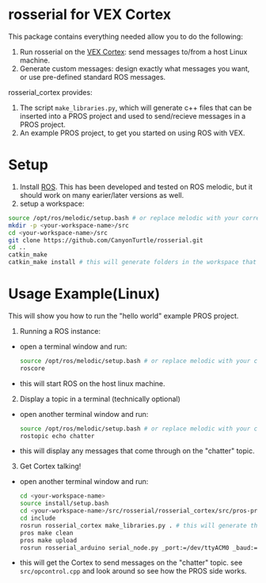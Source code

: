 # rosserial for VEX Cortex

This package contains everything needed allow you to do the following:
1. Run rosserial on the [VEX Cortex](https://www.vexrobotics.com/276-2194.html): send messages to/from a host Linux machine.
2. Generate custom messages: design exactly what messages you want, or use pre-defined standard ROS messages.

rosserial_cortex provides:
1. The script `make_libraries.py`, which will generate c++ files that can be inserted into a PROS project and used to send/recieve messages in a PROS project.
2. An example PROS project, to get you started on using ROS with VEX.

# Setup
1. Install [ROS](http://wiki.ros.org/melodic/Installation/Source). This has been developed and tested on ROS melodic, but it should work on many earier/later versions as well.
2. setup a workspace:
  ```bash
  source /opt/ros/melodic/setup.bash # or replace melodic with your corresponding ROS version name
  mkdir -p <your-workspace-name>/src
  cd <your-workspace-name>/src
  git clone https://github.com/CanyonTurtle/rosserial.git
  cd ..
  catkin_make
  catkin_make install # this will generate folders in the workspace that contain executable scripts. 
  ```

# Usage Example(Linux)
This will show you how to run the "hello world" example PROS project.

1. Running a ROS instance:
  - open a terminal window and run:
    ```bash
    source /opt/ros/melodic/setup.bash # or replace melodic with your corresponding ROS version name
    roscore 
    ```
  - this will start ROS on the host linux machine.

2. Display a topic in a terminal (technically optional)
  - open another terminal window and run:
    ```bash
    source /opt/ros/melodic/setup.bash # or replace melodic with your corresponding ROS version name
    rostopic echo chatter
    ```
  - this will display any messages that come through on the "chatter" topic.

3. Get Cortex talking!
  - open another terminal window and run:
    ```bash
    cd <your-workspace-name>
    source install/setup.bash
    cd <your-workspace-name>/src/rosserial/rosserial_cortex/src/pros-projects/working-rosserial-client # This is a PROS project folder to get you started
    cd include
    rosrun rosserial_cortex make_libraries.py . # this will generate the rosserial header files for PROS to use.
    pros make clean
    pros make upload
    rosrun rosserial_arduino serial_node.py _port:=/dev/ttyACM0 _baud:=115200
    ```
  - this will get the Cortex to send messages on the "chatter" topic. see `src/opcontrol.cpp` and look around so see how the PROS side works.

